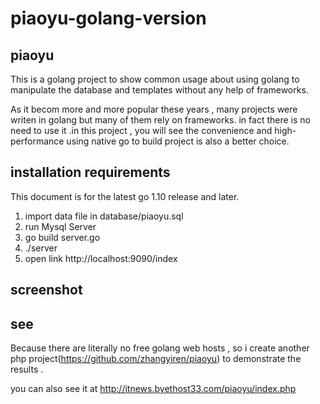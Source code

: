 # piaoyu-golang-version
## piaoyu
This is a golang project to show common usage about using golang to manipulate the database and templates without any help of frameworks.

As it becom more and more popular these years , many projects were writen in golang but many of them rely on frameworks. in fact there is no need to use it .in this project , you will see the convenience and high-performance using native go to build project is also a better choice.


## installation requirements
This document is for the latest go 1.10 release and later.
1. import data file in database/piaoyu.sql
2. run Mysql Server
3. go build server.go
4. ./server
5. open link http://localhost:9090/index


## screenshot


## see
Because there are literally no free golang web hosts , so i create another php project(https://github.com/zhangyiren/piaoyu) to demonstrate the results . 

you can also see it at http://itnews.byethost33.com/piaoyu/index.php





